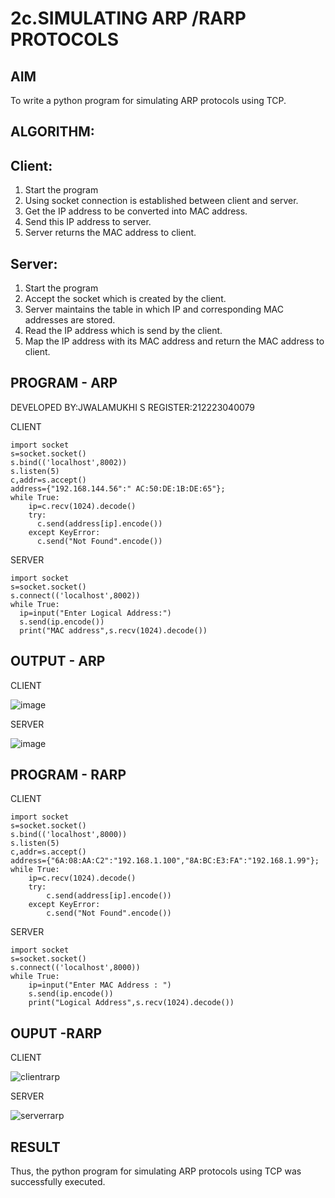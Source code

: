 # 2c.SIMULATING ARP /RARP PROTOCOLS
## AIM
To write a python program for simulating ARP protocols using TCP.
## ALGORITHM:
## Client:
1. Start the program
2. Using socket connection is established between client and server.
3. Get the IP address to be converted into MAC address.
4. Send this IP address to server.
5. Server returns the MAC address to client.
## Server:
1. Start the program
2. Accept the socket which is created by the client.
3. Server maintains the table in which IP and corresponding MAC addresses are
stored.
4. Read the IP address which is send by the client.
5. Map the IP address with its MAC address and return the MAC address to client.

## PROGRAM - ARP

DEVELOPED BY:JWALAMUKHI S
REGISTER:212223040079

CLIENT
```
import socket
s=socket.socket()
s.bind(('localhost',8002))
s.listen(5)
c,addr=s.accept()
address={"192.168.144.56":" AC:50:DE:1B:DE:65"};
while True:
    ip=c.recv(1024).decode()
    try:
      c.send(address[ip].encode())
    except KeyError:
      c.send("Not Found".encode())
```

SERVER
```
import socket
s=socket.socket()
s.connect(('localhost',8002))
while True:
  ip=input("Enter Logical Address:")
  s.send(ip.encode())
  print("MAC address",s.recv(1024).decode())
```

## OUTPUT - ARP
CLIENT

![image](https://github.com/user-attachments/assets/51b69a29-1303-4f5d-84fd-888c73f6cc80)

SERVER

![image](https://github.com/user-attachments/assets/8b7ccc18-40b4-4489-8f50-12b6dc3dc576)





## PROGRAM - RARP
CLIENT
```
import socket
s=socket.socket()
s.bind(('localhost',8000))
s.listen(5)
c,addr=s.accept()
address={"6A:08:AA:C2":"192.168.1.100","8A:BC:E3:FA":"192.168.1.99"};
while True:
    ip=c.recv(1024).decode()
    try:
        c.send(address[ip].encode())
    except KeyError:
        c.send("Not Found".encode())

```



SERVER
```
import socket
s=socket.socket()
s.connect(('localhost',8000))
while True:
    ip=input("Enter MAC Address : ")
    s.send(ip.encode())
    print("Logical Address",s.recv(1024).decode())
```
## OUPUT -RARP

CLIENT

![clientrarp](https://github.com/user-attachments/assets/ce37c826-e674-4a82-8b4c-38d5b0353cb3)



SERVER

![serverrarp](https://github.com/user-attachments/assets/48a3202a-cc4d-4cd8-8397-c8c87caa51a3)



## RESULT
Thus, the python program for simulating ARP protocols using TCP was successfully 
executed.

